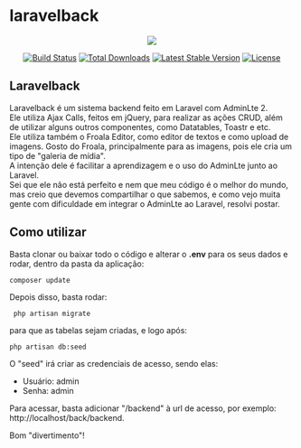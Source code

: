 # laravelback

<p align="center"><img src="https://laravel.com/assets/img/components/logo-laravel.svg"></p>

<p align="center">
<a href="https://travis-ci.org/laravel/framework"><img src="https://travis-ci.org/laravel/framework.svg" alt="Build Status"></a>
<a href="https://packagist.org/packages/laravel/framework"><img src="https://poser.pugx.org/laravel/framework/d/total.svg" alt="Total Downloads"></a>
<a href="https://packagist.org/packages/laravel/framework"><img src="https://poser.pugx.org/laravel/framework/v/stable.svg" alt="Latest Stable Version"></a>
<a href="https://packagist.org/packages/laravel/framework"><img src="https://poser.pugx.org/laravel/framework/license.svg" alt="License"></a>
</p>

## Laravelback

Laravelback é um sistema backend feito em Laravel com AdminLte 2. <br>
Ele utiliza Ajax Calls, feitos em jQuery, para realizar as ações CRUD, além de utilizar alguns outros componentes, como Datatables, Toastr e etc.<br>
Ele utiliza também o Froala Editor, como editor de textos e como upload de imagens. Gosto do Froala, principalmente para as imagens, pois ele cria um tipo de "galeria de mídia".<br>
A intenção dele é facilitar a aprendizagem e o uso do AdminLte junto ao Laravel.<br>
Sei que ele não está perfeito e nem que meu código é o melhor do mundo, mas creio que devemos compartilhar o que sabemos, e como vejo muita gente com dificuldade em integrar o AdminLte ao Laravel, resolvi postar.

## Como utilizar

Basta clonar ou baixar todo o código e alterar o <b>.env</b> para os seus dados e rodar, dentro da pasta da aplicação:

```console
composer update
```

Depois disso, basta rodar: 
```console
 php artisan migrate 
 ```
 para que as tabelas sejam criadas, e logo após:

```console
php artisan db:seed
```

O "seed" irá criar as credenciais de acesso, sendo elas:
 - Usuário: admin
 - Senha: admin

Para acessar, basta adicionar "/backend" à url de acesso, por exemplo: http://localhost/back/backend.
<br>

Bom "divertimento"!